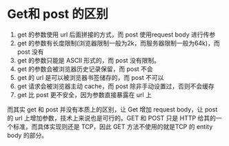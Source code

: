 # Get和 post 的区别

1. get 的参数使用 url 后面拼接的方式，而 post 使用request body 进行传参
2. get 的参数有长度限制(浏览器限制一般为2k，而服务器限制一般为64k)，而 post 没有
3. get 的参数只能是 ASCII 形式的，而 post 没有限制。
4. get 的参数会被浏览器历史记录保留，而 post 不会
5. get 的 url 是可以被浏览器书签储存的，而 post 不可以
6. get 请求会被浏览器主动 cache，而 post 除非手动设置过，否则不会缓存
7. get 比 post 更不安全，因为参数直接暴露在 url 上



而其实 get 和 post 并没有本质上的区别，让 Get 增加 request body，让 post 的 url 上增加参数，技术上来说也是可行的。GET 和 POST 只是 HTTP 给其的一个标准，而具体实现则还是 TCP，因此 GET 方法不使用的就是TCP 的 entity body 的部分。



